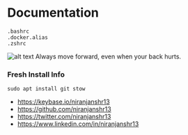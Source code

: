 # Documentation
	.bashrc
	.docker.alias
	.zshrc

![alt text](.profile.gif "niranjanshr13")
Always move forward, even when your back hurts.

### Fresh Install Info
	sudo apt install git stow
	
- https://keybase.io/niranjanshr13
- https://github.com/niranjanshr13
- https://twitter.com/niranjanshr13
- https://www.linkedin.com/in/niranjanshr13
